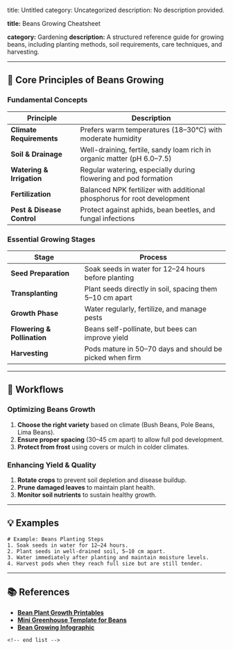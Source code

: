 title: Untitled
category: Uncategorized
description: No description provided.

**title:** Beans Growing Cheatsheet

**category:** Gardening
**description:** A structured reference guide for growing beans, including planting methods, soil requirements, care techniques, and harvesting.

---

## 🌱 **Core Principles of Beans Growing**

### **Fundamental Concepts**

| Principle                        | Description                                                             |
| -------------------------------- | ----------------------------------------------------------------------- |
| **Climate Requirements**   | Prefers warm temperatures (18–30°C) with moderate humidity            |
| **Soil & Drainage**        | Well-draining, fertile, sandy loam rich in organic matter (pH 6.0–7.5) |
| **Watering & Irrigation**  | Regular watering, especially during flowering and pod formation         |
| **Fertilization**          | Balanced NPK fertilizer with additional phosphorus for root development |
| **Pest & Disease Control** | Protect against aphids, bean beetles, and fungal infections             |

### **Essential Growing Stages**

| Stage                             | Process                                                   |
| --------------------------------- | --------------------------------------------------------- |
| **Seed Preparation**        | Soak seeds in water for 12–24 hours before planting      |
| **Transplanting**           | Plant seeds directly in soil, spacing them 5–10 cm apart |
| **Growth Phase**            | Water regularly, fertilize, and manage pests              |
| **Flowering & Pollination** | Beans self-pollinate, but bees can improve yield          |
| **Harvesting**              | Pods mature in 50–70 days and should be picked when firm |

---

## 🔄 **Workflows**

### **Optimizing Beans Growth**

1. **Choose the right variety** based on climate (Bush Beans, Pole Beans, Lima Beans).
2. **Ensure proper spacing** (30–45 cm apart) to allow full pod development.
3. **Protect from frost** using covers or mulch in colder climates.

### **Enhancing Yield & Quality**

1. **Rotate crops** to prevent soil depletion and disease buildup.
2. **Prune damaged leaves** to maintain plant health.
3. **Monitor soil nutrients** to sustain healthy growth.

---

## 💡 **Examples**

```plaintext
# Example: Beans Planting Steps
1. Soak seeds in water for 12–24 hours.  
2. Plant seeds in well-drained soil, 5–10 cm apart.  
3. Water immediately after planting and maintain moisture levels.  
4. Harvest pods when they reach full size but are still tender.  
```

---

## 📚 **References**

- **[Bean Plant Growth Printables](https://www.sparklebox.co.uk/topic/living/plants/bean-plant-growth/)**
- **[Mini Greenhouse Template for Beans](https://www.teachstarter.com/au/teaching-resource/how-do-beans-grow-mini-greenhouse-template/)**
- **[Bean Growing Infographic](https://mindthegraph.com/infographic-templates/bean-grow/)**

```
<!-- end list -->
```